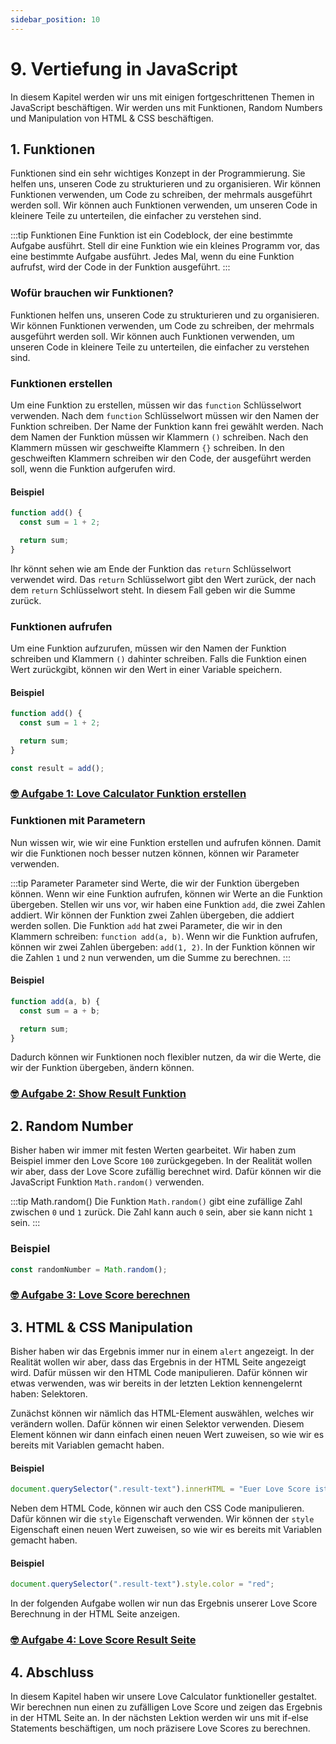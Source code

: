 ```yaml
---
sidebar_position: 10
---
```


# 9. Vertiefung in JavaScript

In diesem Kapitel werden wir uns mit einigen fortgeschrittenen Themen in JavaScript beschäftigen. Wir werden uns mit Funktionen, Random Numbers und Manipulation von HTML & CSS beschäftigen.

## 1. Funktionen

Funktionen sind ein sehr wichtiges Konzept in der Programmierung. Sie helfen uns, unseren Code zu strukturieren und zu organisieren. Wir können Funktionen verwenden, um Code zu schreiben, der mehrmals ausgeführt werden soll. Wir können auch Funktionen verwenden, um unseren Code in kleinere Teile zu unterteilen, die einfacher zu verstehen sind.

:::tip Funktionen
Eine Funktion ist ein Codeblock, der eine bestimmte Aufgabe ausführt. Stell dir eine Funktion wie ein kleines Programm vor, das eine bestimmte Aufgabe ausführt. Jedes Mal, wenn du eine Funktion aufrufst, wird der Code in der Funktion ausgeführt.
:::

### Wofür brauchen wir Funktionen?

Funktionen helfen uns, unseren Code zu strukturieren und zu organisieren. Wir können Funktionen verwenden, um Code zu schreiben, der mehrmals ausgeführt werden soll. Wir können auch Funktionen verwenden, um unseren Code in kleinere Teile zu unterteilen, die einfacher zu verstehen sind.

### Funktionen erstellen

Um eine Funktion zu erstellen, müssen wir das `function` Schlüsselwort verwenden. Nach dem `function` Schlüsselwort müssen wir den Namen der Funktion schreiben. Der Name der Funktion kann frei gewählt werden. Nach dem Namen der Funktion müssen wir Klammern `()` schreiben. Nach den Klammern müssen wir geschweifte Klammern `{}` schreiben. In den geschweiften Klammern schreiben wir den Code, der ausgeführt werden soll, wenn die Funktion aufgerufen wird.

#### Beispiel

```js
function add() {
  const sum = 1 + 2;

  return sum;
}
```

Ihr könnt sehen wie am Ende der Funktion das `return` Schlüsselwort verwendet wird. Das `return` Schlüsselwort gibt den Wert zurück, der nach dem `return` Schlüsselwort steht. In diesem Fall geben wir die Summe zurück.

### Funktionen aufrufen

Um eine Funktion aufzurufen, müssen wir den Namen der Funktion schreiben und Klammern `()` dahinter schreiben. Falls die Funktion einen Wert zurückgibt, können wir den Wert in einer Variable speichern.

#### Beispiel

```js
function add() {
  const sum = 1 + 2;

  return sum;
}

const result = add();
```

### [🤓 Aufgabe 1: Love Calculator Funktion erstellen](aufgabe-1-love-calculator-funktion)

### Funktionen mit Parametern

Nun wissen wir, wie wir eine Funktion erstellen und aufrufen können. Damit wir die Funktionen noch besser nutzen können, können wir Parameter verwenden.

:::tip Parameter
Parameter sind Werte, die wir der Funktion übergeben können. Wenn wir eine Funktion aufrufen, können wir Werte an die Funktion übergeben. Stellen wir uns vor, wir haben eine Funktion `add`, die zwei Zahlen addiert. Wir können der Funktion zwei Zahlen übergeben, die addiert werden sollen. Die Funktion `add` hat zwei Parameter, die wir in den Klammern schreiben: `function add(a, b)`. Wenn wir die Funktion aufrufen, können wir zwei Zahlen übergeben: `add(1, 2)`. In der Funktion können wir die Zahlen `1` und `2` nun verwenden, um die Summe zu berechnen.
:::

#### Beispiel

```js
function add(a, b) {
  const sum = a + b;

  return sum;
}
```

Dadurch können wir Funktionen noch flexibler nutzen, da wir die Werte, die wir der Funktion übergeben, ändern können.

### [🤓 Aufgabe 2: Show Result Funktion](aufgabe-2-show-result-funktion)

## 2. Random Number

Bisher haben wir immer mit festen Werten gearbeitet. Wir haben zum Beispiel immer den Love Score `100` zurückgegeben. In der Realität wollen wir aber, dass der Love Score zufällig berechnet wird. Dafür können wir die JavaScript Funktion `Math.random()` verwenden.

:::tip Math.random()
Die Funktion `Math.random()` gibt eine zufällige Zahl zwischen `0` und `1` zurück. Die Zahl kann auch `0` sein, aber sie kann nicht `1` sein.
:::

### Beispiel

```js
const randomNumber = Math.random();
```

### [🤓 Aufgabe 3: Love Score berechnen](aufgabe-3-love-score-berechnen)

## 3. HTML & CSS Manipulation

Bisher haben wir das Ergebnis immer nur in einem `alert` angezeigt. In der Realität wollen wir aber, dass das Ergebnis in der HTML Seite angezeigt wird. Dafür müssen wir den HTML Code manipulieren. Dafür können wir etwas verwenden, was wir bereits in der letzten Lektion kennengelernt haben: Selektoren.

Zunächst können wir nämlich das HTML-Element auswählen, welches wir verändern wollen. Dafür können wir einen Selektor verwenden. Diesem Element können wir dann einfach einen neuen Wert zuweisen, so wie wir es bereits mit Variablen gemacht haben.

#### Beispiel

```js
document.querySelector(".result-text").innerHTML = "Euer Love Score ist 100%";
```

Neben dem HTML Code, können wir auch den CSS Code manipulieren. Dafür können wir die `style` Eigenschaft verwenden. Wir können der `style` Eigenschaft einen neuen Wert zuweisen, so wie wir es bereits mit Variablen gemacht haben.

#### Beispiel

```js
document.querySelector(".result-text").style.color = "red";
```

In der folgenden Aufgabe wollen wir nun das Ergebnis unserer Love Score Berechnung in der HTML Seite anzeigen.

### [🤓 Aufgabe 4: Love Score Result Seite](aufgabe-4-love-score-result)

## 4. Abschluss

In diesem Kapitel haben wir unsere Love Calculator funktioneller gestaltet. Wir berechnen nun einen zu zufälligen Love Score und zeigen das Ergebnis in der HTML Seite an. In der nächsten Lektion werden wir uns mit if-else Statements beschäftigen, um noch präzisere Love Scores zu berechnen.
